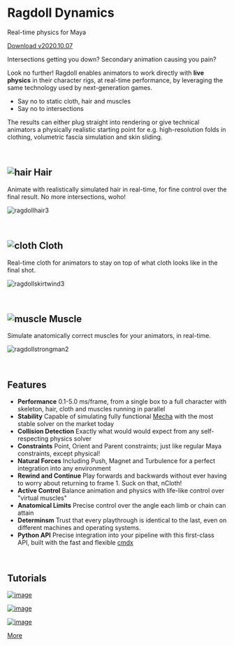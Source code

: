 # Ragdoll Dynamics

Real-time physics for Maya

<a class="button" href="download">Download v2020.10.07</a>

Intersections getting you down? Secondary animation causing you pain?

Look no further! Ragdoll enables animators to work directly with **live physics** in their character rigs, at real-time performance, by leveraging the same technology used by next-generation games.

- Say no to static cloth, hair and muscles
- Say no to intersections

The results can either plug straight into rendering or give technical animators a physically realistic starting point for e.g. high-resolution folds in clothing, volumetric fascia simulation and skin sliding.

<br>


## ![hair](https://user-images.githubusercontent.com/47274066/95461849-9cffe280-096e-11eb-8a7a-f2152a4ea30e.png) Hair

Animate with realistically simulated hair in real-time, for fine control over the final result. No more intersections, woho!

![ragdollhair3](https://user-images.githubusercontent.com/2152766/95451343-8f8f2c00-095f-11eb-9f43-9880e5871d59.gif)

<br>

## ![cloth](https://user-images.githubusercontent.com/47274066/95461823-95d8d480-096e-11eb-96d8-04daf71690dc.png) Cloth

Real-time cloth for animators to stay on top of what cloth looks like in the final shot.

![ragdollskirtwind3](https://user-images.githubusercontent.com/2152766/95451361-94ec7680-095f-11eb-8656-a47232c64bdd.gif)

<br>

## ![muscle](https://user-images.githubusercontent.com/47274066/95461832-983b2e80-096e-11eb-9b9e-b2eb90bc66bd.png) Muscle

Simulate anatomically correct muscles for your animators, in real-time.

![ragdollstrongman2](https://user-images.githubusercontent.com/2152766/95451419-a6ce1980-095f-11eb-85cc-1a8c52ceb179.gif)

<br>

## Features

- **Performance** 0.1-5.0 ms/frame, from a single box to a full character with skeleton, hair, cloth and muscles running in parallel
- **Stability** Capable of simulating fully functional [Mecha](https://en.wikipedia.org/wiki/Mecha) with the most stable solver on the market today
- **Collision Detection** Exactly what would would expect from any self-respecting physics solver
- **Constraints** Point, Orient and Parent constraints; just like regular Maya constraints, except physical!
- **Natural Forces** Including Push, Magnet and Turbulence for a perfect integration into any environment
- **Rewind and Continue** Play forwards and backwards without ever having to worry about returning to frame 1. Suck on that, nCloth!
- **Active Control** Balance animation and physics with life-like control over "virtual muscles"
- **Anatomical Limits** Precise control over the angle each limb or chain can attain
- **Determinsm** Trust that every playthrough is identical to the last, even on different machines and operating systems.
- **Python API** Precise integration into your pipeline with this first-class API, built with the fast and flexible [cmdx](https://github.com/mottosso/cmdx)

<br>

## Tutorials

[![image](https://user-images.githubusercontent.com/47274066/95450416-2c50ca00-095e-11eb-90c9-a3c671f99c58.png)](https://youtu.be/mJFRmRGthMw)

[![image](https://user-images.githubusercontent.com/47274066/95450438-3377d800-095e-11eb-856c-94b6d634fbdb.png)](https://youtu.be/HsyCGfuim0k)

[![image](https://user-images.githubusercontent.com/47274066/95450452-383c8c00-095e-11eb-82b0-09954e2c706c.png)](https://youtu.be/sKESMr5lyz0)

<a class="button" href="howto">More</a>
